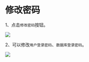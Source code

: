 # 修改密码

1、点击`修改密码`按钮。

![](https://i.loli.net/2021/08/15/ox2YHn9iOLVAsz5.png)

2、可以修改`用户登录密码`、`数据库登录密码`。

![](https://i.loli.net/2021/08/15/MVp3hwG7IJq1oPC.png)
